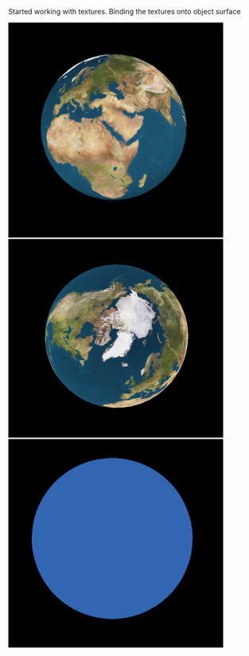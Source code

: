 Started working with textures. Binding the textures onto object surface

![alt text](https://github.com/nirmit-1606/Intro-to-Graphics/blob/main/TextureMapping/img/img1.png?raw=true)
![alt text](https://github.com/nirmit-1606/Intro-to-Graphics/blob/main/TextureMapping/img/img2.png?raw=true)
![alt text](https://github.com/nirmit-1606/Intro-to-Graphics/blob/main/TextureMapping/img/img3.png?raw=true)

